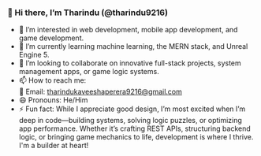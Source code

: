 ### 👋 Hi there, I’m Tharindu (@tharindu9216)

- 👀 I’m interested in web development, mobile app development, and game development.
- 🌱 I’m currently learning machine learning, the MERN stack, and Unreal Engine 5.
- 💞️ I’m looking to collaborate on innovative full-stack projects, system management apps, or game logic systems.
- 📫 How to reach me:  
  📧 Email: tharindukaveeshaperera9216@gmail.com  
- 😄 Pronouns: He/Him
- ⚡ Fun fact: While I appreciate good design, I’m most excited when I’m deep in code—building systems, solving logic puzzles, or optimizing app performance. Whether it’s crafting REST APIs, structuring backend logic, or bringing game mechanics to life, development is where I thrive. I'm a builder at heart!

<!---
tharindu9216/tharindu9216 is a ✨ special ✨ repository because its `README.md` (this file) appears on your GitHub profile.
You can click the Preview link to take a look at your changes.
--->
